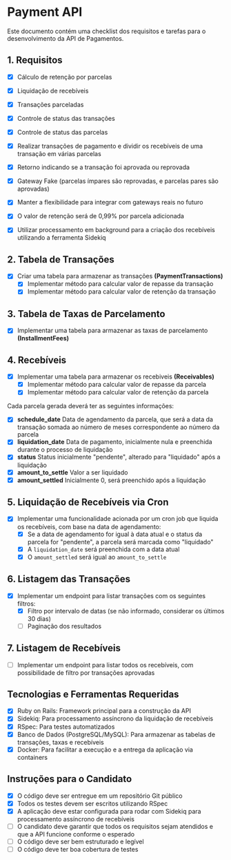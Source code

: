 # Payment API

Este documento contém uma checklist dos requisitos e tarefas para o desenvolvimento da API de Pagamentos.

## 1. Requisitos

- [x] Cálculo de retenção por parcelas
- [x] Liquidação de recebíveis
- [x] Transações parceladas
- [x] Controle de status das transações
- [x] Controle de status das parcelas

- [x] Realizar transações de pagamento e dividir os recebíveis de uma transação em várias parcelas
- [x] Retorno indicando se a transação foi aprovada ou reprovada
- [x] Gateway Fake (parcelas ímpares são reprovadas, e parcelas pares são aprovadas)
- [x] Manter a flexibilidade para integrar com gateways reais no futuro
- [x] O valor de retenção será de 0,99% por parcela adicionada
- [x] Utilizar processamento em background para a criação dos recebíveis utilizando a ferramenta Sidekiq

## 2. Tabela de Transações

- [x] Criar uma tabela para armazenar as transações **(PaymentTransactions)**
  - [x] Implementar método para calcular valor de repasse da transação
  - [x] Implementar método para calcular valor de retenção da transação

## 3. Tabela de Taxas de Parcelamento

- [x] Implementar uma tabela para armazenar as taxas de parcelamento **(InstallmentFees)**

## 4. Recebíveis

- [x] Implementar uma tabela para armazenar os recebiveis **(Receivables)**
  - [x] Implementar método para calcular valor de repasse da parcela
  - [x] Implementar método para calcular valor de retenção da parcela

Cada parcela gerada deverá ter as seguintes informações:
- [x] **schedule_date** Data de agendamento da parcela, que será a data da transação somada ao número de meses correspondente ao número da parcela
- [x] **liquidation_date** Data de pagamento, inicialmente nula e preenchida durante o processo de liquidação
- [x] **status** Status inicialmente "pendente", alterado para "liquidado" após a liquidação
- [x] **amount_to_settle** Valor a ser liquidado
- [x] **amount_settled** Inicialmente 0, será preenchido após a liquidação

## 5. Liquidação de Recebíveis via Cron

- [x] Implementar uma funcionalidade acionada por um cron job que liquida os recebíveis, com base na data de agendamento:
  - [x] Se a data de agendamento for igual à data atual e o status da parcela for "pendente", a parcela será marcada como "liquidado"
  - [x] A `liquidation_date` será preenchida com a data atual
  - [x] O `amount_settled` será igual ao `amount_to_settle`

## 6. Listagem das Transações

- [x] Implementar um endpoint para listar transações com os seguintes filtros:
  - [x] Filtro por intervalo de datas (se não informado, considerar os últimos 30 dias)
  - [ ] Paginação dos resultados

## 7. Listagem de Recebíveis

- [ ] Implementar um endpoint para listar todos os recebíveis, com possibilidade de filtro por transações aprovadas

## Tecnologias e Ferramentas Requeridas

- [x] Ruby on Rails: Framework principal para a construção da API
- [x] Sidekiq: Para processamento assíncrono da liquidação de recebíveis
- [x] RSpec: Para testes automatizados
- [x] Banco de Dados (PostgreSQL/MySQL): Para armazenar as tabelas de transações, taxas e recebíveis
- [x] Docker: Para facilitar a execução e a entrega da aplicação via containers

## Instruções para o Candidato

- [x] O código deve ser entregue em um repositório Git público
- [x] Todos os testes devem ser escritos utilizando RSpec
- [x] A aplicação deve estar configurada para rodar com Sidekiq para processamento assíncrono de recebíveis
- [ ] O candidato deve garantir que todos os requisitos sejam atendidos e que a API funcione conforme o esperado
- [ ] O código deve ser bem estruturado e legível
- [ ] O código deve ter boa cobertura de testes
